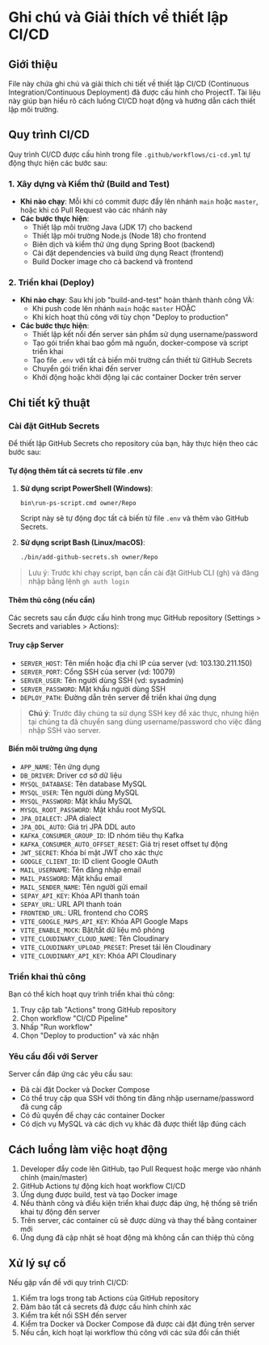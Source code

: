 # Ghi chú và Giải thích về thiết lập CI/CD

## Giới thiệu

File này chứa ghi chú và giải thích chi tiết về thiết lập CI/CD (Continuous Integration/Continuous Deployment) đã được cấu hình cho ProjectT. Tài liệu này giúp bạn hiểu rõ cách luồng CI/CD hoạt động và hướng dẫn cách thiết lập môi trường.

## Quy trình CI/CD

Quy trình CI/CD được cấu hình trong file `.github/workflows/ci-cd.yml` tự động thực hiện các bước sau:

### 1. Xây dựng và Kiểm thử (Build and Test)

- **Khi nào chạy**: Mỗi khi có commit được đẩy lên nhánh `main` hoặc `master`, hoặc khi có Pull Request vào các nhánh này
- **Các bước thực hiện**:
   - Thiết lập môi trường Java (JDK 17) cho backend
   - Thiết lập môi trường Node.js (Node 18) cho frontend
   - Biên dịch và kiểm thử ứng dụng Spring Boot (backend)
   - Cài đặt dependencies và build ứng dụng React (frontend)
   - Build Docker image cho cả backend và frontend

### 2. Triển khai (Deploy)

- **Khi nào chạy**: Sau khi job "build-and-test" hoàn thành thành công VÀ:
   - Khi push code lên nhánh `main` hoặc `master` HOẶC
   - Khi kích hoạt thủ công với tùy chọn "Deploy to production"
- **Các bước thực hiện**:
   - Thiết lập kết nối đến server sản phẩm sử dụng username/password
   - Tạo gói triển khai bao gồm mã nguồn, docker-compose và script triển khai
   - Tạo file `.env` với tất cả biến môi trường cần thiết từ GitHub Secrets
   - Chuyển gói triển khai đến server
   - Khởi động hoặc khởi động lại các container Docker trên server

## Chi tiết kỹ thuật

### Cài đặt GitHub Secrets

Để thiết lập GitHub Secrets cho repository của bạn, hãy thực hiện theo các bước sau:

#### Tự động thêm tất cả secrets từ file .env

1. **Sử dụng script PowerShell (Windows)**:
   ```
   bin\run-ps-script.cmd owner/Repo
   ```
   Script này sẽ tự động đọc tất cả biến từ file `.env` và thêm vào GitHub Secrets.

2. **Sử dụng script Bash (Linux/macOS)**:
   ```bash
   ./bin/add-github-secrets.sh owner/Repo
   ```

> Lưu ý: Trước khi chạy script, bạn cần cài đặt GitHub CLI (gh) và đăng nhập bằng lệnh `gh auth login`

#### Thêm thủ công (nếu cần)

Các secrets sau cần được cấu hình trong mục GitHub repository (Settings > Secrets and variables > Actions):

#### Truy cập Server
- `SERVER_HOST`: Tên miền hoặc địa chỉ IP của server (vd: 103.130.211.150)
- `SERVER_PORT`: Cổng SSH của server (vd: 10079)
- `SERVER_USER`: Tên người dùng SSH (vd: sysadmin)
- `SERVER_PASSWORD`: Mật khẩu người dùng SSH 
- `DEPLOY_PATH`: Đường dẫn trên server để triển khai ứng dụng

> **Chú ý**: Trước đây chúng ta sử dụng SSH key để xác thực, nhưng hiện tại chúng ta đã chuyển sang dùng username/password cho việc đăng nhập SSH vào server.

#### Biến môi trường ứng dụng
- `APP_NAME`: Tên ứng dụng
- `DB_DRIVER`: Driver cơ sở dữ liệu
- `MYSQL_DATABASE`: Tên database MySQL
- `MYSQL_USER`: Tên người dùng MySQL
- `MYSQL_PASSWORD`: Mật khẩu MySQL
- `MYSQL_ROOT_PASSWORD`: Mật khẩu root MySQL
- `JPA_DIALECT`: JPA dialect
- `JPA_DDL_AUTO`: Giá trị JPA DDL auto
- `KAFKA_CONSUMER_GROUP_ID`: ID nhóm tiêu thụ Kafka
- `KAFKA_CONSUMER_AUTO_OFFSET_RESET`: Giá trị reset offset tự động
- `JWT_SECRET`: Khóa bí mật JWT cho xác thực
- `GOOGLE_CLIENT_ID`: ID client Google OAuth
- `MAIL_USERNAME`: Tên đăng nhập email
- `MAIL_PASSWORD`: Mật khẩu email
- `MAIL_SENDER_NAME`: Tên người gửi email
- `SEPAY_API_KEY`: Khóa API thanh toán
- `SEPAY_URL`: URL API thanh toán
- `FRONTEND_URL`: URL frontend cho CORS
- `VITE_GOOGLE_MAPS_API_KEY`: Khóa API Google Maps
- `VITE_ENABLE_MOCK`: Bật/tắt dữ liệu mô phỏng
- `VITE_CLOUDINARY_CLOUD_NAME`: Tên Cloudinary
- `VITE_CLOUDINARY_UPLOAD_PRESET`: Preset tải lên Cloudinary
- `VITE_CLOUDINARY_API_KEY`: Khóa API Cloudinary

### Triển khai thủ công

Bạn có thể kích hoạt quy trình triển khai thủ công:
1. Truy cập tab "Actions" trong GitHub repository
2. Chọn workflow "CI/CD Pipeline"
3. Nhấp "Run workflow"
4. Chọn "Deploy to production" và xác nhận

### Yêu cầu đối với Server

Server cần đáp ứng các yêu cầu sau:
- Đã cài đặt Docker và Docker Compose
- Có thể truy cập qua SSH với thông tin đăng nhập username/password đã cung cấp
- Có đủ quyền để chạy các container Docker
- Có dịch vụ MySQL và các dịch vụ khác đã được thiết lập đúng cách

## Cách luồng làm việc hoạt động

1. Developer đẩy code lên GitHub, tạo Pull Request hoặc merge vào nhánh chính (main/master)
2. GitHub Actions tự động kích hoạt workflow CI/CD
3. Ứng dụng được build, test và tạo Docker image
4. Nếu thành công và điều kiện triển khai được đáp ứng, hệ thống sẽ triển khai tự động đến server
5. Trên server, các container cũ sẽ được dừng và thay thế bằng container mới
6. Ứng dụng đã cập nhật sẽ hoạt động mà không cần can thiệp thủ công

## Xử lý sự cố

Nếu gặp vấn đề với quy trình CI/CD:

1. Kiểm tra logs trong tab Actions của GitHub repository
2. Đảm bảo tất cả secrets đã được cấu hình chính xác
3. Kiểm tra kết nối SSH đến server
4. Kiểm tra Docker và Docker Compose đã được cài đặt đúng trên server
5. Nếu cần, kích hoạt lại workflow thủ công với các sửa đổi cần thiết